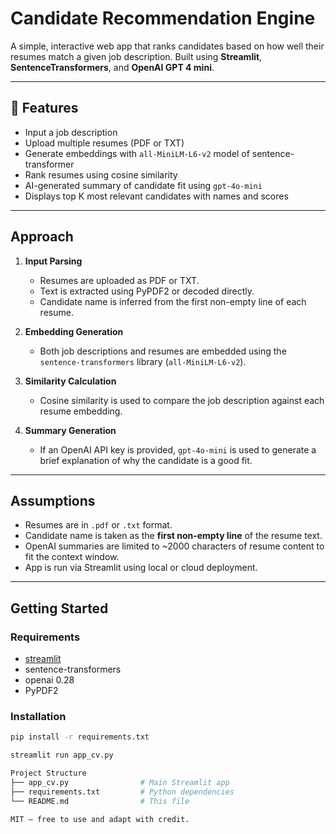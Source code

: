# Candidate Recommendation Engine

A simple, interactive web app that ranks candidates based on how well their resumes match a given job description. Built using **Streamlit**, **SentenceTransformers**, and **OpenAI GPT 4 mini**.

---

## 🔧 Features

- Input a job description
- Upload multiple resumes (PDF or TXT)
- Generate embeddings with `all-MiniLM-L6-v2` model of sentence-transformer
- Rank resumes using cosine similarity
- AI-generated summary of candidate fit using `gpt-4o-mini`
- Displays top K most relevant candidates with names and scores

---

## Approach

1. **Input Parsing**
   - Resumes are uploaded as PDF or TXT.
   - Text is extracted using PyPDF2 or decoded directly.
   - Candidate name is inferred from the first non-empty line of each resume.

2. **Embedding Generation**
   - Both job descriptions and resumes are embedded using the `sentence-transformers` library (`all-MiniLM-L6-v2`).

3. **Similarity Calculation**
   - Cosine similarity is used to compare the job description against each resume embedding.

4. **Summary Generation**
   - If an OpenAI API key is provided, `gpt-4o-mini` is used to generate a brief explanation of why the candidate is a good fit.

---

## Assumptions

- Resumes are in `.pdf` or `.txt` format.
- Candidate name is taken as the **first non-empty line** of the resume text.
- OpenAI summaries are limited to ~2000 characters of resume content to fit the context window.
- App is run via Streamlit using local or cloud deployment.

---

## Getting Started

### Requirements
- [streamlit](https://candidate-recommendation-engine-cz6zmrhuqn6ckxn7vwzoj9.streamlit.app/)
- sentence-transformers
- openai 0.28
- PyPDF2

### Installation

```bash
pip install -r requirements.txt

streamlit run app_cv.py

Project Structure
├── app_cv.py                # Main Streamlit app
├── requirements.txt         # Python dependencies
└── README.md                # This file

MIT — free to use and adapt with credit.
